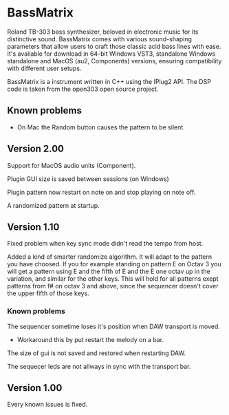 # BassMatrix


Roland TB-303 bass synthesizer, beloved in electronic music for its distinctive
sound. BassMatrix comes with various sound-shaping parameters that allow users to 
craft those classic acid bass lines with ease. It's available for download in
64-bit Windows VST3, standalone Windows standalone and MacOS (au2, Components)
versions, ensuring compatibility with different user setups.

BassMatrix is a instrument written in C++ using the IPlug2 API. The DSP code is taken from the open303 open source project.

## Known problems

* On Mac the Random button causes the pattern to be silent.

## Version 2.00

Support for MacOS audio units (Component).

Plugin GUI size is saved between sessions (on Windows)

Plugin pattern now restart on note on and stop playing on note off.

A randomized pattern at startup.

## Version 1.10

Fixed problem when key sync mode didn't read the tempo from host.

Added a kind of smarter randomize algorithm. It will adapt to the pattern you have choosed. If you for
example standing on pattern E on Octav 3 you will get a pattern using E and the fifth of E and the E one octav up
in the variation, and similar for the other keys. This will hold for all patterns exept patterns from f# on octav 3
and above, since the sequencer doesn't cover the upper fifth of those keys.

### Known problems

The sequencer sometime loses it's position when DAW transport is moved.

* Workaround this by put restart the melody on a bar.

The size of gui is not saved and restored when restarting DAW.

The sequecer leds are not allways in sync with the transport bar.

## Version 1.00

Every known issues is fixed.
